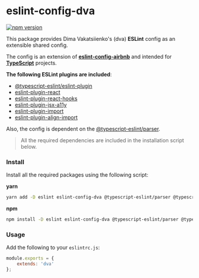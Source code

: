 # eslint-config-dva

[![npm version](https://badge.fury.io/js/eslint-config-dva.svg)](https://badge.fury.io/js/eslint-config-dva)

This package provides Dima Vakatsiienko's (dva) **ESLint** config as an extensible shared config.

The config is an extension of **[eslint-config-airbnb](https://github.com/airbnb/javascript/tree/master/packages/eslint-config-airbnb)** and intended for **[TypeScript](https://www.typescriptlang.org/)** projects.

**The following ESLint plugins are included**:

-   [@typescript-eslint/eslint-plugin](https://github.com/typescript-eslint/typescript-eslint/tree/master/packages/eslint-plugin)
-   [eslint-plugin-react](https://github.com/yannickcr/eslint-plugin-react/tree/master/docs/rules)
-   [eslint-plugin-react-hooks](https://github.com/facebook/react/tree/master/packages/eslint-plugin-react-hooks)
-   [eslint-plugin-jsx-a11y](https://github.com/jsx-eslint/eslint-plugin-jsx-a11y)
-   [eslint-plugin-import](https://github.com/benmosher/eslint-plugin-import)
-   [eslint-plugin-align-import](https://github.com/Simonwep/eslint-plugin-align-import)

Also, the config is dependent on the [@typescript-eslint/parser](https://github.com/typescript-eslint/typescript-eslint/tree/master/packages/parser).

> All the required dependencies are included in the installation script below.

### Install

Install all the required packages using the following script:

**yarn**

```sh
yarn add -D eslint eslint-config-dva @typescript-eslint/parser @typescript-eslint/eslint-plugin eslint-config-airbnb eslint-plugin-react eslint-plugin-react-hooks eslint-plugin-jsx-a11y eslint-plugin-import eslint-plugin-align-import
```

**npm**

```sh
npm install -D eslint eslint-config-dva @typescript-eslint/parser @typescript-eslint/eslint-plugin eslint-config-airbnb eslint-plugin-react eslint-plugin-react-hooks eslint-plugin-jsx-a11y eslint-plugin-import eslint-plugin-align-import
```

### Usage

Add the following to your `eslintrc.js`:

```js
module.exports = {
    extends: 'dva'
};
```

